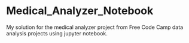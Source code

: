 # Medical_Analyzer_Notebook
My solution for the medical analyzer project from Free Code Camp data analysis projects using jupyter notebook.
